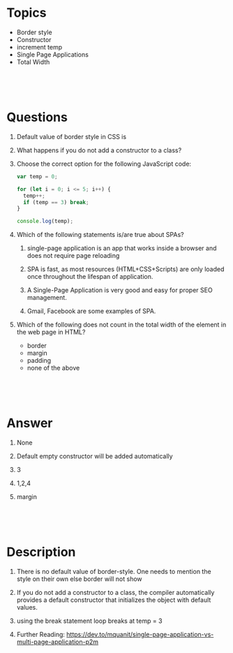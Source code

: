# Topics

- Border style
- Constructor
- increment temp
- Single Page Applications
- Total Width

&nbsp;

&nbsp;

# Questions

1. Default value of border style in CSS is

2. What happens if you do not add a constructor to a class?

3. Choose the correct option for the following JavaScript code:

   ```js
   var temp = 0;

   for (let i = 0; i <= 5; i++) {
     temp++;
     if (temp == 3) break;
   }

   console.log(temp);
   ```

4. Which of the following statements is/are true about SPAs?

   1. single-page application is an app that works inside a browser and does not require page reloading

   2. SPA is fast, as most resources (HTML+CSS+Scripts) are only loaded once throughout the lifespan of application.

   3. A Single-Page Application is very good and easy for proper SEO management.

   4. Gmail, Facebook are some examples of SPA.

5. Which of the following does not count in the total width of the element in the web page in HTML?

   - border
   - margin
   - padding
   - none of the above

&nbsp;

&nbsp;

# Answer

1. None

2. Default empty constructor will be added automatically

3. 3

4. 1,2,4

5. margin

&nbsp;

&nbsp;

# Description

1. There is no default value of border-style. One needs to mention the style on their own else border will not show

2. If you do not add a constructor to a class, the compiler automatically provides a default constructor that initializes the object with default values.

3. using the break statement loop breaks at temp = 3

4. Further Reading: <https://dev.to/mquanit/single-page-application-vs-multi-page-application-p2m>
